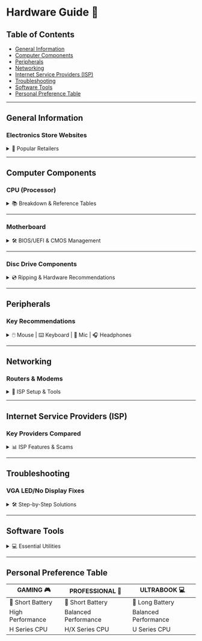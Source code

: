# Hardware Guide 🔧

## Table of Contents
- [General Information](#general-information)
- [Computer Components](#computer-components)
- [Peripherals](#peripherals)
- [Networking](#networking)
- [Internet Service Providers (ISP)](#internet-service-providers-isp)
- [Troubleshooting](#troubleshooting)
- [Software Tools](#software-tools)
- [Personal Preference Table](#personal-preference-table)

---

## General Information

### Electronics Store Websites
<details>
<summary>🔗 Popular Retailers</summary>

- [Newegg](https://www.newegg.com/)  
- [Amazon Electronics](https://www.amazon.com/gp/browse.html?node=172282)  
- [Micro Center](https://www.microcenter.com/)
</details>

---

## Computer Components

### CPU (Processor)
<details>
<summary>📚 Breakdown & Reference Tables</summary>

#### Example Processors
- **Intel Core i7-11800H**  
  `i7` = High-Performance Tier | `11` = 11th Gen | `800` = Model # | `H` = High-Performance  
- **AMD Ryzen 7 5800X**  
  `7` = Series | `5800` = Model # | `X` = High-Performance Desktop  

#### Processor Tiers
| Tier        | Intel      | AMD        | Description                          | Price Range       | Power Consumption   |
|-------------|------------|------------|--------------------------------------|-------------------|---------------------|
| Entry       | Core i3    | Ryzen 3    | Budget-Friendly                      | $100 - $200       | Low-Moderate        |
| Mid-Range   | Core i5    | Ryzen 5    | Mainstream Performance               | $200 - $300       | Moderate-High       |
| High-Perf   | Core i7    | Ryzen 7    | High-Performance                     | $300 - $500       | Moderate-High       |
| Enthusiast  | Core i9    | Ryzen 9    | Extreme Performance                  | $500 - $1000+     | High                |

#### Suffix Guide
| Suffix | Intel Use Case                  | AMD Use Case                     |
|--------|----------------------------------|----------------------------------|
| U      | Ultra-Low Power (Laptops)       | Ultra-Low Power                 |
| H/HK   | High-Performance (Mobile)       | High-Performance (HS = Efficient)|
| X      | Extreme Performance             | High-Performance/Extended Freq. |
| G      | Integrated Iris Graphics        | Radeon Vega Graphics            |
| F      | No Integrated Graphics          | -                                |
| T      | Power-Optimized                 | Power-Optimized                 |
</details>

---

### Motherboard
<details>
<summary>🛠️ BIOS/UEFI & CMOS Management</summary>

#### BIOS/UEFI Flashback (USB Recovery)
1. **Prepare USB**:  
   - Format to FAT32.  
   - Download latest BIOS to root directory.  
2. **Flash Process**:  
   - Power off → Insert USB → Hold Flashback button.  
   - Wait for completion → Power on.  

#### CMOS Battery & Reset
- **Recommended Batteries**:  
  [LiCB CR2032](https://www.amazon.com/dp/B071D4DKTZ) | [Energizer CR2032](https://www.amazon.com/dp/B0002RID4G)  
- **Reset Methods**:  
  - Jumper Shorting  
  - Battery Removal (5-10 min)  
  - Power Drain (Hold power button 15-20 sec)  

#### EZ Debug LEDs
- 🔴 **CPU**: Not detected/failed  
- 🟡 **DRAM**: RAM issue  
- ⚪ **VGA**: GPU issue  
- 🟢 **BOOT**: Storage device issue  
</details>

---

### Disc Drive Components
<details>
<summary>💿 Ripping & Hardware Recommendations</summary>

#### Tools & Software
- **MakeMKV** ([v1.17.6](https://makemkv.com/download/Setup_MakeMKV_v1.17.6.exe))  
  - Beta Key: `T-nG89YZ0OKvZx4umZwYcU0bh2M5DwF7hcp3JeoMn0zzbQG@zgvLRURcxMSN6ldZzF72`  
- **HandBrake** ([Latest](https://github.com/HandBrake/HandBrake/releases/latest))  
- **Firmware Tools**:  
  [SDFtool Flasher](https://www.mediafire.com/file/rak1mk0p0qlqa0t/SDFtool+Flasher+%28v1.3.5%29.zip/file) | [Firmware Pack](https://www.mediafire.com/file/ph1ap2egi441epk/All+You+Need+Firmware+Pack+%28MartyMcNuts%29.zip/file)  

#### Recommended Hardware
- **Optical Drives**:  
  [LG WH16NS40](https://www.amazon.com/dp/B00E7B08MS) | [ASUS BW-16D1HT](https://www.amazon.com/dp/B00DWFPDJI)  
- **Enclosures**:  
  [NexStar DX2](https://www.amazon.com/dp/B09SS74KCN) | [OWC Mercury Pro](https://www.amazon.com/dp/B06XRCCV44)  
</details>

---

## Peripherals

### Key Recommendations
<details>
<summary>🖱️ Mouse | ⌨️ Keyboard | 🎤 Mic | 🎧 Headphones</summary>

- **Mouse**: [Logitech G502 HERO](https://www.amazon.com/dp/B07GBZ4Q68)  
- **Microphones**:  
  [Blue Yeti](https://www.amazon.com/dp/B00N1YPXW2) | [Shure SM7B](https://www.amazon.com/dp/B0002E4Z8M)  
- **Headphones**:  
  - Music: [Sennheiser HD 660S2](https://www.amazon.com/dp/B0BRT1ZN7Q)  
  - Bass: [Skullcandy Crusher ANC 2](https://www.amazon.com/dp/B0CD1DZ6RD)  
</details>

---

## Networking

### Routers & Modems
<details>
<summary>📶 ISP Setup & Tools</summary>

- **Router OS**:  
  [pfSense](https://www.pfsense.org/) | [OpenWrt](https://openwrt.org/) | [Pi-hole](https://pi-hole.net/) (Ad Blocking)  
- **Modems**:  
  [Motorola MB8600](https://www.amazon.com/dp/B0723599RQ) (DOCSIS 3.1) | [NETGEAR CM1000](https://www.amazon.com/dp/B01I5TJGSE)  
- **ISP Guides**:  
  [Bypass AT&T Fiber BGW320](https://youtu.be/3rIsq8tW8js) | [ISP Scams Explained](#common-scams)  
</details>

---

## Internet Service Providers (ISP)

### Key Providers Compared
<details>
<summary>📊 ISP Features & Scams</summary>

| Provider          | Pricing       | Coverage      | Key Features                          |
|-------------------|---------------|---------------|---------------------------------------|
| **AT&T**          | Competitive   | Nationwide    | No data caps, included gateway        |
| **Verizon Fios**  | Fiber-Optics  | Northeast US  | 24-month price guarantee              |
| **Xfinity**       | Regional      | Wide Coverage | Bundles (TV/Internet)                 |

#### Common Scams
- **Mbps vs MBps**:  
  ![Speed Conversion Table](https://github.com/Scrut1ny/Hardware-Guide/assets/53458032/91969929-b5a8-403f-ba4c-2059b9f2138f)  
- **Hidden Fees**: Equipment rentals, data caps, throttling.  
</details>

---

## Troubleshooting

### VGA LED/No Display Fixes
<details>
<summary>🛠️ Step-by-Step Solutions</summary>

1. Check GPU/motherboard connections.  
2. Test integrated graphics (if CPU supports iGPU).  
3. Clear CMOS → Reseat RAM/GPU.  
4. Update GPU firmware:  
   [NVIDIA Firmware Tool](https://us.download.nvidia.com/Windows/uefi/firmware/1.1/NVIDIA_DisplayID_Firmware_Updater_1.1-x64.exe)  
5. Test GPU in another system.  
</details>

---

## Software Tools
<details>
<summary>💻 Essential Utilities</summary>

- **WizTree**: [Disk Analyzer](https://www.diskanalyzer.com/)  
- **ValiDrive**: [Drive Validator](https://www.grc.com/validrive.htm)  
- **OpenRGB**: [RGB Control](https://openrgb.org/index.html)  
</details>

---

## Personal Preference Table

| GAMING 🎮          | PROFESSIONAL 💼     | ULTRABOOK 💻         |
|--------------------|---------------------|----------------------|
| 🪫 Short Battery   | 🪫 Short Battery    | 🔋 Long Battery      |
| High Performance   | Balanced Performance| Balanced Performance |
| H Series CPU       | H/X Series CPU      | U Series CPU         |
